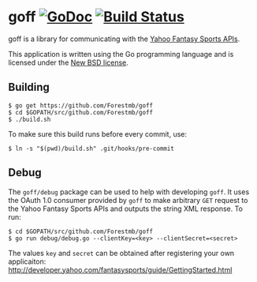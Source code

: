 # goff [![GoDoc](https://godoc.org/github.com/Forestmb/goff?status.png)](https://godoc.org/github.com/Forestmb/goff) [![Build Status](https://travis-ci.org/Forestmb/goff.png?branch=master)](https://travis-ci.org/Forestmb/goff) #

goff is a library for communicating with the [Yahoo Fantasy Sports APIs](
http://developer.yahoo.com/fantasysports/guide/).

This application is written using the Go programming language and is licensed
under the [New BSD license](
https://github.com/Forestmb/goff/blob/master/LICENSE).

## Building ##

    $ go get https://github.com/Forestmb/goff
    $ cd $GOPATH/src/github.com/Forestmb/goff
    $ ./build.sh

To make sure this build runs before every commit, use:

    $ ln -s "$(pwd)/build.sh" .git/hooks/pre-commit

## Debug ##

The `goff/debug` package can be used to help with developing `goff`. It uses
the OAuth 1.0 consumer provided by `goff` to make arbitrary `GET` request to
the Yahoo Fantasy Sports APIs and outputs the string XML response. To run:

    $ cd $GOPATH/src/github.com/Forestmb/goff
    $ go run debug/debug.go --clientKey=<key> --clientSecret=<secret>

The values `key` and `secret` can be obtained after registering your own
applicaiton: http://developer.yahoo.com/fantasysports/guide/GettingStarted.html
